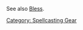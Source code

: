 See also [Bless](Bless.md "wikilink").

[Category: Spellcasting Gear](Category:_Spellcasting_Gear "wikilink")

